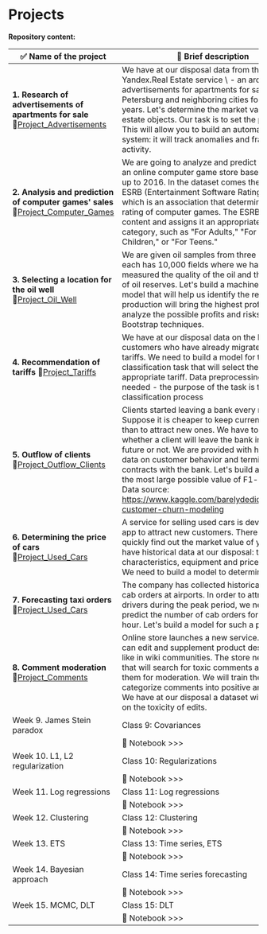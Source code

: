 # Projects

**Repository content:**

| ✅  Name of the project|  📝 Brief description | Stack | Methods, models |
|--------|--------|--------|--------|
| **1. Research of advertisements of apartments for sale** 🔗[Project_Advertisements](Project_Advertisements.ipynb)|We have at our disposal data from the Yandex.Real Estate service \\ - an archive of advertisements for apartments for sale in St. Petersburg and neighboring cities for several years. Let's determine the market value of real estate objects. Our task is to set the parameters. This will allow you to build an automated system: it will track anomalies and fraudulent activity. | **`pandas` `matplotlib.pyplot` `numpy`**| `Data Analysis` `Preprocessing` |
| **2. Analysis and prediction of computer games' sales** 🔗[Project_Computer_Games](Project_Computer_Games.ipynb) | We are going to analyze and predict the sales of an online computer game store based on data up to 2016. In the dataset comes the acronym ESRB (Entertainment Software Rating Board), which is an association that determines the age rating of computer games. The ESRB rates game content and assigns it an appropriate age category, such as "For Adults," "For Young Children," or "For Teens." | **`pandas` `numpy` `plotly.graph_objects`**| `Preprocessing` `Testing Hypotheses` |
| **3. Selecting a location for the oil well** 🔗[Project_Oil_Well](Project_Oil_Well.ipynb) | We are given oil samples from three regions: each has 10,000 fields where we have measured the quality of the oil and the amount of oil reserves. Let's build a machine learning model that will help us identify the region where production will bring the highest profit. We'll analyze the possible profits and risks using Bootstrap techniques. | **`pandas`, `numpy`, `sklearn`** | `Bootstrap` `Scaling` `LinearRegression`| 
| **4. Recommendation of tariffs** 🔗[Project_Tariffs](Project_Tariffs.ipynb) | We have at our disposal data on the behavior of customers who have already migrated to these tariffs. We need to build a model for the classification task that will select the appropriate tariff. Data preprocessing will not be needed - the purpose of the task is to conduct classification process | **`pandas` `seaborn` `sklearn`** | `accuracy` `precision` `recall` `DecisionTreeClassifier` `RandomForestClassifier` `LogisticRegression` |
| **5. Outflow of clients** 🔗[Project_Outflow_Clients](Project_Ouflow_Clients.ipynb) | Clients started leaving a bank every month. Suppose it is cheaper to keep current clients than to attract new ones. We have to predict whether a client will leave the bank in the near future or not. We are provided with historical data on customer behavior and termination of contracts with the bank. Let's build a model with the most large possible value of F1-measure. Data source: https://www.kaggle.com/barelydedicated/bank-customer-churn-modeling | **`pandas` `sklearn` `seaborn`** | `roc_auc_score` `f1_score` `Hyperparameters tuning` `Upsampling` `Downsampling` `OHE` |
| **6. Determining the price of cars** 🔗[Project_Used_Cars](Project_Used_Cars.ipynb) | A service for selling used cars is developing an app to attract new customers. There you can quickly find out the market value of your car. We have historical data at our disposal: technical characteristics, equipment and prices of cars. We need to build a model to determine the price. | **`lgbm` `catboost` `sklearn`** | `OneHotEncoder` `MEstimateEncoder` `StandardScaler` `CatBoostRegressor` `LGBMRegressor` `GridSearchCV` |
| **7. Forecasting taxi orders** 🔗[Project_Used_Cars](Project_Used_Cars.ipynb) | The company has collected historical data on cab orders at airports. In order to attract more drivers during the peak period, we need to predict the number of cab orders for the next hour. Let's build a model for such a prediction. | **`pandas` `sklearn` `statsmodels`** | `Seasonal Decomposition` `RMSE` `RandomForestRegressor` `TimeSeriesSplit` |
| **8. Comment moderation** 🔗[Project_Comments](Project_Comments.ipynb)| Online store launches a new service. Now users can edit and supplement product descriptions like in wiki communities. The store needs a tool that will search for toxic comments and send them for moderation. We will train the model to categorize comments into positive and negative. We have at our disposal a dataset with markup on the toxicity of edits. | **`re` `nltk` `spacy` `sklearn` `catboost`** | `Lemmatization` `TfidfVectorizer` `RandomizedSearchCV` `LogisticRegression` |
|  Week 9.  James Stein paradox|   Class 9: Covariances|
|   | 🔗 Notebook >>>   |
|  Week 10.  L1, L2 regularization|   Class 10: Regularizations|
|   | 🔗 Notebook >>>   |
|  Week 11.  Log regressions |   Class 11: Log regressions|
|   | 🔗 Notebook >>>   |
|  Week 12.  Clustering |   Class 12: Clustering|
|   | 🔗 Notebook >>>   |
|  Week 13.  ETS |   Class 13: Time series, ETS|
|   | 🔗 Notebook >>>   |
|  Week 14.  Bayesian approach |   Class 14: Time series forecasting|
|   | 🔗 Notebook >>>   |
|  Week 15.  MCMC, DLT |   Class 15: DLT|
|   | 🔗 Notebook >>>   |
